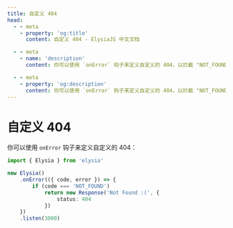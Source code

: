 ```yaml
---
title: 自定义 404
head:
  - - meta
    - property: 'og:title'
      content: 自定义 404 - ElysiaJS 中文文档

  - - meta
    - name: 'description'
      content: 你可以使用 `onError` 钩子来定义自定义的 404，以拦截 "NOT_FOUND" 事件并返回自定义响应

  - - meta
    - property: 'og:description'
      content: 你可以使用 `onError` 钩子来定义自定义的 404，以拦截 "NOT_FOUND" 事件并返回自定义响应
---
```


# 自定义 404

你可以使用 `onError` 钩子来定义自定义的 404：
```typescript
import { Elysia } from 'elysia'

new Elysia()
    .onError(({ code, error }) => {
        if (code === 'NOT_FOUND')
            return new Response('Not Found :(', {
                status: 404
            })
    })
    .listen(3000)
```
